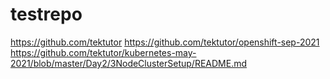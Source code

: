 # testrepo

https://github.com/tektutor
https://github.com/tektutor/openshift-sep-2021
https://github.com/tektutor/kubernetes-may-2021/blob/master/Day2/3NodeClusterSetup/README.md
